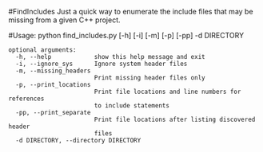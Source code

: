 #FindIncludes
Just a quick way to enumerate the include files that may be missing from a given C++ project.

#Usage:
    python find_includes.py [-h] [-i] [-m] [-p] [-pp] -d DIRECTORY
    
    optional arguments:
      -h, --help            show this help message and exit
      -i, --ignore_sys      Ignore system header files
      -m, --missing_headers
                            Print missing header files only
      -p, --print_locations
                            Print file locations and line numbers for references
                            to include statements
      -pp, --print_separate
                            Print file locations after listing discovered header
                            files
      -d DIRECTORY, --directory DIRECTORY